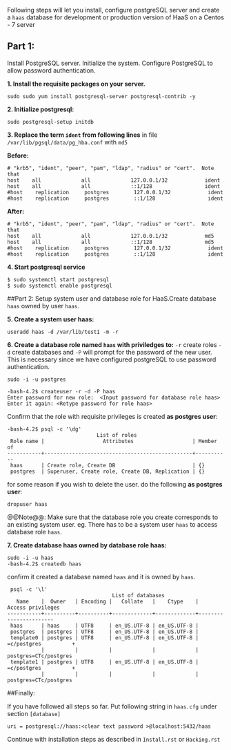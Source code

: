 Following steps will let you install, configure postgreSQL server and create a
`haas` database for development or production version of HaaS on a 
Centos - 7 server



## Part 1: 
Install PostgreSQL server. Initialize the system. Configure PostgreSQL to allow password authentication.

**1. Install the requisite packages on your server.**

```
sudo sudo yum install postgresql-server postgresql-contrib -y
```

**2. Initialize postgresql:**

```
sudo postgresql-setup initdb
```

**3. Replace the term `ident` from following lines**
in file `/var/lib/pgsql/data/pg_hba.conf` with `md5`

**Before:**

```
# "krb5", "ident", "peer", "pam", "ldap", "radius" or "cert".  Note that
host    all             all             127.0.0.1/32            ident
host    all             all             ::1/128                 ident
#host    replication     postgres        127.0.0.1/32            ident
#host    replication     postgres        ::1/128                 ident
```

**After:**

```
# "krb5", "ident", "peer", "pam", "ldap", "radius" or "cert".  Note that
host    all             all             127.0.0.1/32            md5
host    all             all             ::1/128                 md5
#host    replication     postgres        127.0.0.1/32            ident
#host    replication     postgres        ::1/128                 ident
```

**4. Start postgresql service**

```
$ sudo systemctl start postgresql
$ sudo systemctl enable postgresql
```

##Part 2: 
Setup system user and database role for HaaS.Create database `haas` owned by user `haas`.

**5. Create a system user haas:**

```
useradd haas -d /var/lib/test1 -m -r
```

**6. Create a database role named `haas` with priviledges to:**
 `-r` create roles
 `-d` create databases and 
 `-P` will prompt for the password of the new user. 
This is necessary since we have configured postgreSQL to use password authentication.

```
sudo -i -u postgres

-bash-4.2$ createuser -r -d -P haas
Enter password for new role:  <Input password for database role haas>
Enter it again: <Retype password for role haas>
```

Confirm that the role with requisite privileges is created **as postgres user**:

```
-bash-4.2$ psql -c '\dg'
                             List of roles
 Role name |                   Attributes                   | Member of 
-----------+------------------------------------------------+-----------
 haas      | Create role, Create DB                         | {}
 postgres  | Superuser, Create role, Create DB, Replication | {}
```

for some reason if you wish to delete the user. do the following **as postgres user**:

```
dropuser haas
```
@@Note@@: Make sure that the database role you create corresponds to an existing system user. 
eg. There has to be a system user `haas` to access database role `haas`.


**7. Create database haas owned by database role haas:**

```
sudo -i -u haas
-bash-4.2$ createdb haas
```

confirm it created a database named `haas` and it is owned by `haas`.

```
 psql -c '\l'
                                  List of databases
   Name    |  Owner   | Encoding |   Collate   |    Ctype    |   Access privileges   
-----------+----------+----------+-------------+-------------+-----------------------
 haas      | haas     | UTF8     | en_US.UTF-8 | en_US.UTF-8 | 
 postgres  | postgres | UTF8     | en_US.UTF-8 | en_US.UTF-8 | 
 template0 | postgres | UTF8     | en_US.UTF-8 | en_US.UTF-8 | =c/postgres          +
           |          |          |             |             | postgres=CTc/postgres
 template1 | postgres | UTF8     | en_US.UTF-8 | en_US.UTF-8 | =c/postgres          +
           |          |          |             |             | postgres=CTc/postgres
```

##Finally:

If you have followed all steps so far. 
Put following string in `haas.cfg` under section `[database]`

```
uri = postgresql://haas:<clear text password >@localhost:5432/haas
```
Continue with installation steps as described in `Install.rst` or `Hacking.rst`

